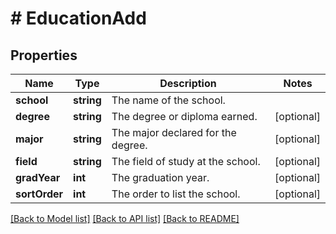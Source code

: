 # # EducationAdd

## Properties

Name | Type | Description | Notes
------------ | ------------- | ------------- | -------------
**school** | **string** | The name of the school. |
**degree** | **string** | The degree or diploma earned. | [optional]
**major** | **string** | The major declared for the degree. | [optional]
**field** | **string** | The field of study at the school. | [optional]
**gradYear** | **int** | The graduation year. | [optional]
**sortOrder** | **int** | The order to list the school. | [optional]

[[Back to Model list]](../../README.md#models) [[Back to API list]](../../README.md#endpoints) [[Back to README]](../../README.md)

